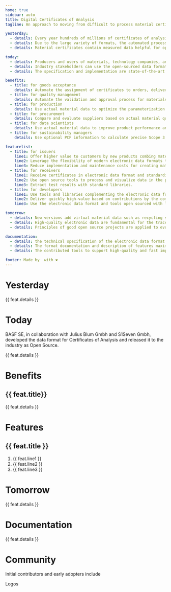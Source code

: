 ```yaml
---
home: true
sidebar: auto
title: Digital Certificates of Analysis
tagline: An approach to moving from difficult to process material certificates in PDF to easy-to-consume digital material certificates unlocking the value of actual material data.

yesterday:
  - details: Every year hundreds of millions of certificates of analysis for metals and plastics are exchanged as PDF documents between companies worldwide.
  - details: Due to the large variety of formats, the automated processing of PDF documents is complicated and often fails. In the end, humans perform the tedious processing of certificates.
  - details: Material certificates contain measured data helpful for optimizing the usage and processing of the materials. The potential reduction in resource consumption goes unrealized.

today:
  - details: Producers and users of materials, technology companies, and consultants serving these industries are developing collaboratively electronic data formats.
  - details: Industry stakeholders can use the open-sourced data formats to their maximum benefit and contribute to further development.
  - details: The specification and implementation are state-of-the-art technologies and development practices for easy implementation and extensibility.

benefits:
  - title: for goods acceptance
    details: Automate the assignment of certificates to orders, delivery notes, and goods receipts.
  - title: for quality management
    details: Automate the validation and approval process for materials against normative or custom specifications.
  - title: for production
    details: Use actual material data to optimize the parameterization of processing equipment.
  - title: for procurement
    details: Compare and evaluate suppliers based on actual material quality data.
  - title: for data scientists
    details: Use actual material data to improve product performance and reduce production costs.
  - title: for sustainability managers
    details: Use optional PCF information to calculate precise Scope 3 emissions.

featurelist:
  - title: for issuers
    line1: Offer higher value to customers by new products combing materials with its data in digital form.
    line2: Leverage the flexibility of modern electronic data formats to fulfill customer desires.
    line3: Reduce implementation and maintenance costs for creating material certificates.
  - title: for receivers
    line1: Receive certificates in electronic data format and standardized PDF being backward-compatible.
    line2: Use open source tools to process and visualize data in the preferred form.
    line3: Extract test results with standard libraries.
  - title: for developers
    line1: Use tools and libraries complementing the electronic data format for validation and visualization
    line2: Deliver quickly high-value based on contributions by the community and excellent documentation
    line3: Use the electronic data format and tools open sourced with libraries, not limiting the usage to build solutions.

tomorrow:
  - details: New versions add virtual material data such as recycling share and carbon footprint to simplify the world's decarbonization efforts.
  - details: High-quality electronic data are fundamental for the traceability of materials in the circular economy.
  - details: Principles of good open source projects are applied to evolve standards fast in the highest quality.

documentation:
  - details: the technical specification of the electronic data format and examples for CoAs for plastics is available at.
  - details: The format documentation and description of features maximizing the utility for a broad spectrum of applications are available at.
  - details: The contributed tools to support high-quality and fast implementation quickly are available at

footer: Made by  with ❤️
---
```


<h1>Yesterday</h1>
<div class="features">
  <div class="feature" v-for="feat in $page.frontmatter.yesterday">
    <p>{{ feat.details }}</p>
  </div>
</div>

<h1>Today</h1>
<p>BASF SE, in collaboration with Julius Blum Gmbh and S1Seven Gmbh, developed the data format for Certificates of Analysis and released it to the industry as Open Source.</p>
<div class="features">
  <div class="feature" v-for="feat in $page.frontmatter.today">
    <p>{{ feat.details }}</p>
  </div>
</div>

<h1>Benefits</h1>
<div class="features">
  <div class="feature" v-for="feat in $page.frontmatter.benefits">
    <h2>{{ feat.title}}</h2>
    <p>{{ feat.details }}</p>
  </div>
</div>

<h1>Features</h1>
<div class="features">
  <div class="feature" v-for="feat in $page.frontmatter.featurelist">
    <h2>{{ feat.title }}</h2>
    <ol>
      <li>{{ feat.line1 }}</li>
      <li>{{ feat.line2 }}</li>
      <li>{{ feat.line3 }}</li>
    </ol>
  </div>
</div>

<h1>Tomorrow</h1>
<div class="features">
  <div class="feature" v-for="feat in $page.frontmatter.tomorrow">
    <p>{{ feat.details }}</p>
  </div>
</div>

<h1>Documentation</h1>
<div class="features">
  <div class="feature" v-for="feat in $page.frontmatter.documentation">
    <p>{{ feat.details }}</p>
  </div>
</div>

<h1>Community</h1>
<p>Initial contributors and early adopters include</p>
Logos
